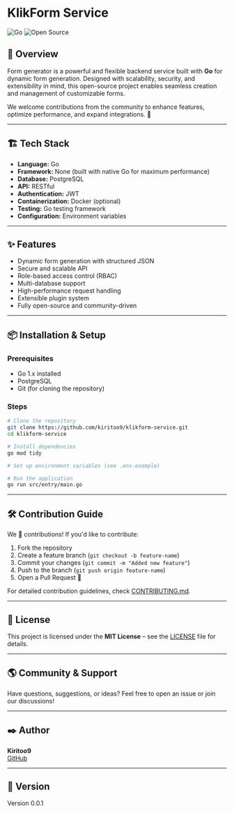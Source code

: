 # KlikForm Service

![Go](https://img.shields.io/badge/Go-1.x-blue) ![Open Source](https://img.shields.io/badge/Open%20Source-%E2%9C%94-green)

## 🚀 Overview
Form generator is a powerful and flexible backend service built with **Go** for dynamic form generation. Designed with scalability, security, and extensibility in mind, this open-source project enables seamless creation and management of customizable forms.

We welcome contributions from the community to enhance features, optimize performance, and expand integrations. 🎉

---

## 🏗 Tech Stack
- **Language:** Go
- **Framework:** None (built with native Go for maximum performance)
- **Database:** PostgreSQL
- **API:** RESTful
- **Authentication:** JWT
- **Containerization:** Docker (optional)
- **Testing:** Go testing framework
- **Configuration:** Environment variables

---

## ✨ Features
- Dynamic form generation with structured JSON
- Secure and scalable API
- Role-based access control (RBAC)
- Multi-database support
- High-performance request handling
- Extensible plugin system
- Fully open-source and community-driven

---

## 📦 Installation & Setup
### Prerequisites
- Go 1.x installed
- PostgreSQL
- Git (for cloning the repository)

### Steps
```sh
# Clone the repository
git clone https://github.com/kiritoo9/klikform-service.git
cd klikform-service

# Install dependencies
go mod tidy

# Set up environment variables (see .env.example)

# Run the application
go run src/entry/main.go
```

---

## 🛠 Contribution Guide
We 💙 contributions! If you'd like to contribute:
1. Fork the repository
2. Create a feature branch (`git checkout -b feature-name`)
3. Commit your changes (`git commit -m "Added new feature"`)
4. Push to the branch (`git push origin feature-name`)
5. Open a Pull Request 🎉

For detailed contribution guidelines, check [CONTRIBUTING.md](CONTRIBUTING.md).

---

## 📄 License
This project is licensed under the **MIT License** – see the [LICENSE](LICENSE) file for details.

---

## 🌎 Community & Support
Have questions, suggestions, or ideas? Feel free to open an issue or join our discussions!

---

## ✒️ Author
**Kiritoo9**  
[GitHub](https://github.com/kiritoo9)

---

## 📄 Version
Version 0.0.1